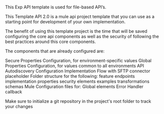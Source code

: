 This Exp API template is used for file-based API’s.

This Template API 2.0 is a mule api project template that you can use as a starting point for development of your own implementation.

The benefit of using this template project is the time that will be saved configuring the core api components as well as the security of following the best practices around this core components.

The components that are already configured are:

Secure Properties Configuration, for environment-specific values
Global Properties Configuration, for values common to all environments
API Autodiscovery Configuration
Implementation Flow with SFTP connector placeholder
Folder structure for the following:
feature endpoints implementation
properties
security elements
examples
transformations
schemas
Mule Configuration files for:
Global elements
Error Handler callback

Make sure to initialize a git repository in the project's root folder to track your changes